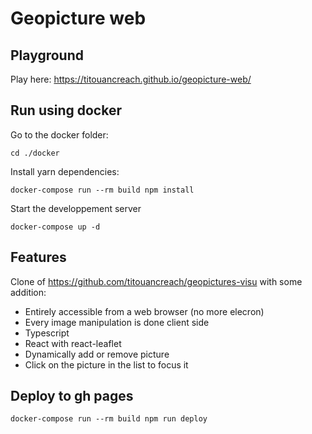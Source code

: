 # Geopicture web

## Playground
Play here: https://titouancreach.github.io/geopicture-web/

## Run using docker

Go to the docker folder:
```
cd ./docker
```

Install yarn dependencies:

```
docker-compose run --rm build npm install
```

Start the developpement server
```
docker-compose up -d
```

## Features

Clone of https://github.com/titouancreach/geopictures-visu with some addition:
  - Entirely accessible from a web browser (no more elecron)
  - Every image manipulation is done client side
  - Typescript
  - React with react-leaflet
  - Dynamically add or remove picture
  - Click on the picture in the list to focus it
 
## Deploy to gh pages

```
docker-compose run --rm build npm run deploy
```
